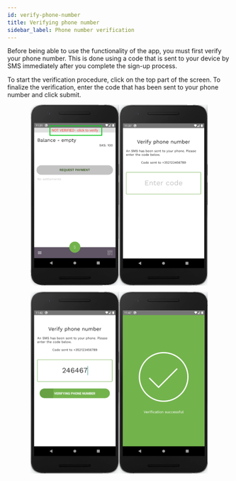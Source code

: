 ```yaml
---
id: verify-phone-number
title: Verifying phone number
sidebar_label: Phone number verification
---
```


Before being able to use the functionality of the app, you must first verify your phone number. This is done using a code that is sent to your device by SMS immediately after you complete the sign-up process.

To start the verification procedure, click on the top part of the screen. To finalize the verification, enter the code that has been sent to your phone number and click submit.

<p style="display: flex; justify-content: center;">
    <img src="assets/phone-ver1.png" alt="phone verification" style="display: inline;"/>
    <img src="assets/phone-ver2.png" alt="phone verification" style="display: inline; "/>
</p>
<p style="display: flex; justify-content: center;">
    <img src="assets/phone-ver3.png" alt="phone verification" style="display: inline;"/>
    <img src="assets/phone-ver4.png" alt="phone verification" style="display: inline;"/>
</p>